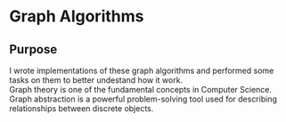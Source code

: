 # Graph Algorithms
<h2>Purpose</h2>
I wrote implementations of these graph algorithms and performed some tasks on them to better undestand how it work. </br>
Graph theory is one of the fundamental concepts in Computer Science. 
Graph abstraction is a powerful problem-solving tool used for
describing relationships between discrete objects.
<p>
